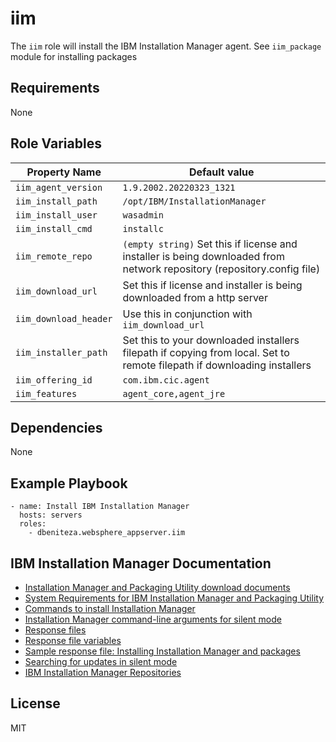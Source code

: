 # iim

The `iim` role will install the IBM Installation Manager agent. See `iim_package` module for installing packages

## Requirements

None

## Role Variables

| Property Name           | Default value                                         |
| -------------------     | ----------------------------------------------------- |
| `iim_agent_version`     | `1.9.2002.20220323_1321`                              |
| `iim_install_path`      | `/opt/IBM/InstallationManager`                        |
| `iim_install_user`      | `wasadmin`                                            |
| `iim_install_cmd`       | `installc`                                            |
| `iim_remote_repo`       | `(empty string)` Set this if license and installer is being downloaded from network repository (repository.config file)|
| `iim_download_url`      | Set this if license and installer is being downloaded from a http server|
| `iim_download_header`   | Use this in conjunction with `iim_download_url` |
| `iim_installer_path`    | Set this to your downloaded installers filepath if copying from local. Set to remote filepath if downloading installers|
| `iim_offering_id`       | `com.ibm.cic.agent`                                   |
| `iim_features`          | `agent_core,agent_jre`                                |


## Dependencies

None

## Example Playbook

```
- name: Install IBM Installation Manager
  hosts: servers
  roles:
    - dbeniteza.websphere_appserver.iim
```

## IBM Installation Manager Documentation
- [Installation Manager and Packaging Utility download documents](https://www.ibm.com/support/pages/installation-manager-and-packaging-utility-download-documents)
- [System Requirements for IBM Installation Manager and Packaging Utility](https://www.ibm.com/support/pages/system-requirements-ibm-installation-manager-and-packaging-utility)
- [Commands to install Installation Manager](https://www.ibm.com/docs/en/installation-manager/current?topic=group-commands-install-installation-manager)
- [Installation Manager command-line arguments for silent mode](https://www.ibm.com/docs/en/installation-manager/current?topic=mode-installation-manager-command-line-arguments-silent)
- [Response files](https://www.ibm.com/docs/en/installation-manager/current?topic=mode-response-files)
- [Response file variables](https://www.ibm.com/docs/en/installation-manager/current?topic=files-response-file-variables)
- [Sample response file: Installing Installation Manager and packages](https://www.ibm.com/docs/en/installation-manager/current?topic=files-sample-response-file-installing-installation-manager-packages)
- [Searching for updates in silent mode](https://www.ibm.com/docs/en/installation-manager/current?topic=keys-searching-updates-in-silent-mode)
- [IBM Installation Manager Repositories](https://www.ibm.com/docs/en/installation-manager/current?topic=files-repositories)

## License

MIT
